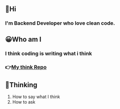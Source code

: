 ## 👋Hi
### I'm Backend Developer who love clean code.

## 😀Who am I
### I think coding is writing what i think
### 👉[My think Repo](https://diary-blockchain.tistory.com/)

## 🤔Thinking
1. How to say what I think
2. How to ask
